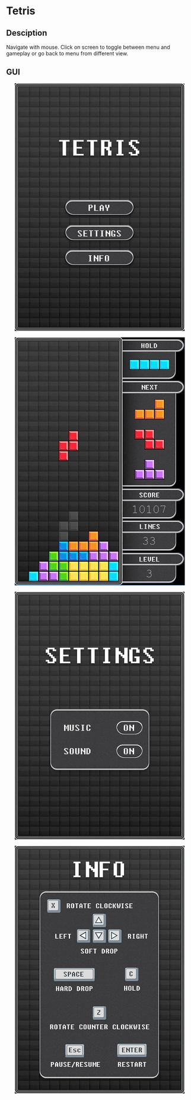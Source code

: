 # Tetris


## Desciption
Navigate with mouse. Click on screen to toggle between menu and gameplay or go back to menu from different view.


## GUI
<p align="center"><img src="/Tetris/src/resources/frame/menu.jpg"></p>

<p align="center"><img src="/Tetris/gameplay.jpg"></p>

<p align="center"><img src="/Tetris/settings.jpg"></p>

<p align="center"><img src="/Tetris/src/resources/frame/info.jpg"></p>
